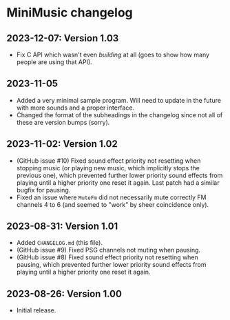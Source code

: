 # MiniMusic changelog

## 2023-12-07: Version 1.03

- Fix C API which wasn't even *building* at all (goes to show how many people are using that API).

## 2023-11-05

- Added a very minimal sample program. Will need to update in the future with more sounds and a proper interface.
- Changed the format of the subheadings in the changelog since not all of these are version bumps (sorry).

## 2023-11-02: Version 1.02

- (GitHub issue #10) Fixed sound effect priority not resetting when stopping music (or playing new music, which implicitly stops the previous one), which prevented further lower priority sound effects from playing until a higher priority one reset it again. Last patch had a similar bugfix for pausing.
- Fixed an issue where `MuteFm` did not necessarily mute correctly FM channels 4 to 6 (and seemed to "work" by sheer coincidence only).

## 2023-08-31: Version 1.01

- Added `CHANGELOG.md` (this file).
- (GitHub issue #9) Fixed PSG channels not muting when pausing.
- (GitHub issue #8) Fixed sound effect priority not resetting when pausing, which prevented further lower priority sound effects from playing until a higher priority one reset it again.

## 2023-08-26: Version 1.00

- Initial release.
